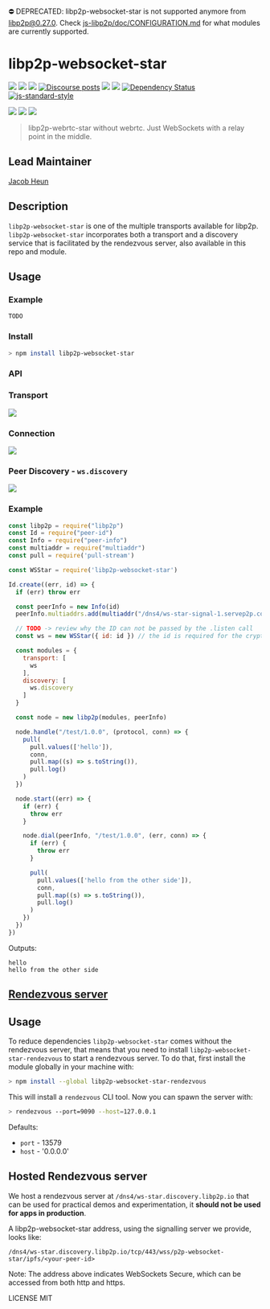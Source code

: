⛔️ DEPRECATED: libp2p-websocket-star is not supported anymore from [libp2p@0.27.0](https://github.com/libp2p/js-libp2p/releases/tag/v0.27.0). Check [js-libp2p/doc/CONFIGURATION.md](https://github.com/libp2p/js-libp2p/blob/master/doc/CONFIGURATION.md) for what modules are currently supported.

# libp2p-websocket-star

[![](https://img.shields.io/badge/made%20by-mkg20001-blue.svg?style=flat-square)](http://protocol.ai)
[![](https://img.shields.io/badge/project-libp2p-yellow.svg?style=flat-square)](http://libp2p.io/)
[![](https://img.shields.io/badge/freenode-%23libp2p-yellow.svg?style=flat-square)](http://webchat.freenode.net/?channels=%23libp2p)
[![Discourse posts](https://img.shields.io/discourse/https/discuss.libp2p.io/posts.svg)](https://discuss.libp2p.io)
[![](https://img.shields.io/codecov/c/github/libp2p/js-libp2p-websocket-star.svg?style=flat-square)](https://codecov.io/gh/libp2p/js-libp2p-websocket-star)
[![](https://img.shields.io/travis/libp2p/js-libp2p-websocket-star.svg?style=flat-square)](https://travis-ci.com/libp2p/js-libp2p-websocket-star)
[![Dependency Status](https://david-dm.org/libp2p/js-libp2p-websocket-star.svg?style=flat-square)](https://david-dm.org/libp2p/js-libp2p-websocket-star)
[![js-standard-style](https://img.shields.io/badge/code%20style-standard-brightgreen.svg?style=flat-square)](https://github.com/feross/standard)

[![](https://raw.githubusercontent.com/libp2p/interface-transport/master/img/badge.png)](https://github.com/libp2p/interface-transport)
[![](https://raw.githubusercontent.com/libp2p/interface-connection/master/img/badge.png)](https://github.com/libp2p/interface-connection)
[![](https://github.com/libp2p/interface-peer-discovery/raw/master/img/badge.png)](https://github.com/libp2p/interface-peer-discovery)

> libp2p-webrtc-star without webrtc. Just  WebSockets with a relay point in the middle.

## Lead Maintainer

[Jacob Heun](https://github.com/jacobheun)

## Description

`libp2p-websocket-star` is one of the multiple transports available for libp2p. `libp2p-websocket-star` incorporates both a transport and a discovery service that is facilitated by the rendezvous server, also available in this repo and module.

## Usage

### Example

```
TODO
```

### Install

```bash
> npm install libp2p-websocket-star
```

### API

### Transport

[![](https://raw.githubusercontent.com/libp2p/interface-transport/master/img/badge.png)](https://github.com/libp2p/interface-transport)

### Connection

[![](https://raw.githubusercontent.com/libp2p/interface-connection/master/img/badge.png)](https://github.com/libp2p/interface-connection)

### Peer Discovery - `ws.discovery`

[![](https://github.com/libp2p/interface-peer-discovery/raw/master/img/badge.png)](https://github.com/libp2p/interface-peer-discovery)

### Example

```js
const libp2p = require("libp2p")
const Id = require("peer-id")
const Info = require("peer-info")
const multiaddr = require("multiaddr")
const pull = require('pull-stream')

const WSStar = require('libp2p-websocket-star')

Id.create((err, id) => {
  if (err) throw err

  const peerInfo = new Info(id)
  peerInfo.multiaddrs.add(multiaddr("/dns4/ws-star-signal-1.servep2p.com/tcp/443/wss/p2p-websocket-star/"))

  // TODO -> review why the ID can not be passed by the .listen call
  const ws = new WSStar({ id: id }) // the id is required for the crypto challenge

  const modules = {
    transport: [
      ws
    ],
    discovery: [
      ws.discovery
    ]
  }

  const node = new libp2p(modules, peerInfo)

  node.handle("/test/1.0.0", (protocol, conn) => {
    pull(
      pull.values(['hello']),
      conn,
      pull.map((s) => s.toString()),
      pull.log()
    )
  })

  node.start((err) => {
    if (err) {
      throw err
    }

    node.dial(peerInfo, "/test/1.0.0", (err, conn) => {
      if (err) {
        throw err
      }

      pull(
        pull.values(['hello from the other side']),
        conn,
        pull.map((s) => s.toString()),
        pull.log()
      )
    })
  })
})
```

Outputs:
```
hello
hello from the other side
```

## [Rendezvous server](https://github.com/libp2p/js-libp2p-websocket-star-rendezvous#usage)

## Usage

To reduce dependencies `libp2p-websocket-star` comes without the rendezvous server, that means that you need to install `libp2p-websocket-star-rendezvous` to start a rendezvous server. To do that, first install the module globally in your machine with:

```bash
> npm install --global libp2p-websocket-star-rendezvous
```

This will install a `rendezvous` CLI tool. Now you can spawn the server with:

```bash
> rendezvous --port=9090 --host=127.0.0.1
```

Defaults:

- `port` - 13579
- `host` - '0.0.0.0'

## Hosted Rendezvous server

We host a rendezvous server at `/dns4/ws-star.discovery.libp2p.io` that can be used for practical demos and experimentation, it **should not be used for apps in production**.

A libp2p-websocket-star address, using the signalling server we provide, looks like:

`/dns4/ws-star.discovery.libp2p.io/tcp/443/wss/p2p-websocket-star/ipfs/<your-peer-id>`

Note: The address above indicates WebSockets Secure, which can be accessed from both http and https.

LICENSE MIT
